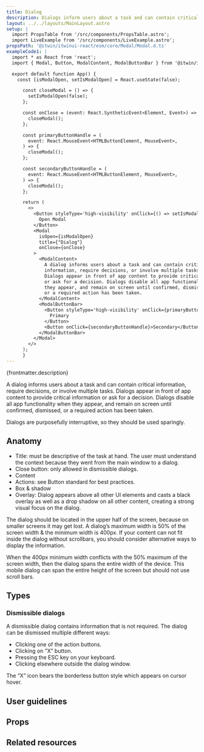 ```yaml
---
title: Dialog
description: Dialogs inform users about a task and can contain critical information, require decisions, or involve multiple tasks.
layout: ../../layouts/MainLayout.astro
setup: |
  import PropsTable from '/src/components/PropsTable.astro';
  import LiveExample from '/src/components/LiveExample.astro';
propsPath: '@itwin/itwinui-react/esm/core/Modal/Modal.d.ts'
exampleCode1: |
  import * as React from 'react'; 
  import { Modal, Button, ModalContent, ModalButtonBar } from '@itwin/itwinui-react';

  export default function App() {
    const [isModalOpen, setIsModalOpen] = React.useState(false);

      const closeModal = () => {
        setIsModalOpen(false);
      };

      const onClose = (event: React.SyntheticEvent<Element, Event>) => {
        closeModal();
      };

      const primaryButtonHandle = (
        event: React.MouseEvent<HTMLButtonElement, MouseEvent>,
      ) => {
        closeModal();
      };

      const secondaryButtonHandle = (
        event: React.MouseEvent<HTMLButtonElement, MouseEvent>,
      ) => {
        closeModal();
      };

      return (
        <>
          <Button styleType='high-visibility' onClick={() => setIsModalOpen(true)}>
            Open Modal
          </Button>
          <Modal
            isOpen={isModalOpen}
            title={"Dialog"}
            onClose={onClose}
          >
            <ModalContent>
              A dialog informs users about a task and can contain critical 
              information, require decisions, or involve multiple tasks. 
              Dialogs appear in front of app content to provide critical information 
              or ask for a decision. Dialogs disable all app functionality when 
              they appear, and remain on screen until confirmed, dismissed, 
              or a required action has been taken.
            </ModalContent>
            <ModalButtonBar>
              <Button styleType='high-visibility' onClick={primaryButtonHandle}>
                Primary
              </Button>
              <Button onClick={secondaryButtonHandle}>Secondary</Button>
            </ModalButtonBar>
          </Modal>
        </>
      );
      }
---
```


<p>{frontmatter.description}</p>

<LiveExample code={frontmatter.exampleCode1} />

A dialog informs users about a task and can contain critical information, require decisions, or involve multiple tasks. Dialogs appear in front of app content to provide critical information or ask for a decision. Dialogs disable all app functionality when they appear, and remain on screen until confirmed, dismissed, or a required action has been taken.

Dialogs are purposefully interruptive, so they should be used sparingly.

## Anatomy

- Title: must be descriptive of the task at hand. The user must understand the context because they went from the main window to a dialog.
- Close button: only allowed in dismissible dialogs.
- Content
- Actions: see Button standard for best practices.
- Box & shadow
- Overlay: Dialog appears above all other UI elements and casts a black overlay as well as a drop shadow on all other content, creating a strong visual focus on the dialog.

The dialog should be located in the upper half of the screen, because on smaller screens it may get lost. A dialog’s maximum width is 50% of the screen width & the minimum width is 400px. If your content can not fit inside the dialog without scrollbars, you should consider alternative ways to display the information.

When the 400px minimum width conflicts with the 50% maximum of the screen width, then the dialog spans the entire width of the device. This mobile dialog can span the entire height of the screen but should not use scroll bars.

## Types

### Dismissible dialogs

A dismissible dialog contains information that is not required. The dialog can be dismissed multiple different ways:

- Clicking one of the action buttons.
- Clicking on “X” button.
- Pressing the ESC key on your keyboard.
- Clicking elsewhere outside the dialog window.

The “X” icon bears the borderless button style which appears on cursor hover.

## User guidelines

## Props

<PropsTable path={frontmatter.propsPath} />

## Related resources
